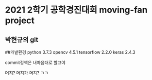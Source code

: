 # 2021 2학기 공학경진대회 moving-fan project

## 박현규의 git

##개발환경 
python 3.7.3
opencv 4.5.1
tensorflow 2.2.0
keras 2.4.3

commit정책은 내마음대로 할끄야

머지? 머지가 머지? ㅋㅋ


